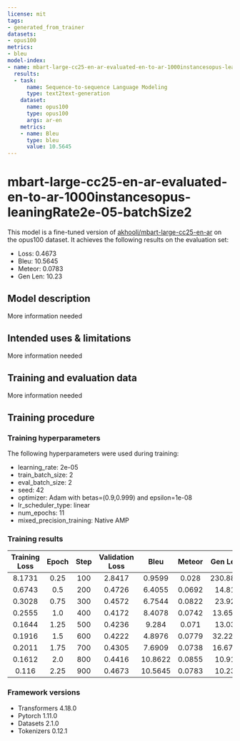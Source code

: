 ```yaml
---
license: mit
tags:
- generated_from_trainer
datasets:
- opus100
metrics:
- bleu
model-index:
- name: mbart-large-cc25-en-ar-evaluated-en-to-ar-1000instancesopus-leaningRate2e-05-batchSize2
  results:
  - task:
      name: Sequence-to-sequence Language Modeling
      type: text2text-generation
    dataset:
      name: opus100
      type: opus100
      args: ar-en
    metrics:
    - name: Bleu
      type: bleu
      value: 10.5645
---
```


<!-- This model card has been generated automatically according to the information the Trainer had access to. You
should probably proofread and complete it, then remove this comment. -->

# mbart-large-cc25-en-ar-evaluated-en-to-ar-1000instancesopus-leaningRate2e-05-batchSize2

This model is a fine-tuned version of [akhooli/mbart-large-cc25-en-ar](https://huggingface.co/akhooli/mbart-large-cc25-en-ar) on the opus100 dataset.
It achieves the following results on the evaluation set:
- Loss: 0.4673
- Bleu: 10.5645
- Meteor: 0.0783
- Gen Len: 10.23

## Model description

More information needed

## Intended uses & limitations

More information needed

## Training and evaluation data

More information needed

## Training procedure

### Training hyperparameters

The following hyperparameters were used during training:
- learning_rate: 2e-05
- train_batch_size: 2
- eval_batch_size: 2
- seed: 42
- optimizer: Adam with betas=(0.9,0.999) and epsilon=1e-08
- lr_scheduler_type: linear
- num_epochs: 11
- mixed_precision_training: Native AMP

### Training results

| Training Loss | Epoch | Step | Validation Loss | Bleu    | Meteor | Gen Len |
|:-------------:|:-----:|:----:|:---------------:|:-------:|:------:|:-------:|
| 8.1731        | 0.25  | 100  | 2.8417          | 0.9599  | 0.028  | 230.885 |
| 0.6743        | 0.5   | 200  | 0.4726          | 6.4055  | 0.0692 | 14.81   |
| 0.3028        | 0.75  | 300  | 0.4572          | 6.7544  | 0.0822 | 23.92   |
| 0.2555        | 1.0   | 400  | 0.4172          | 8.4078  | 0.0742 | 13.655  |
| 0.1644        | 1.25  | 500  | 0.4236          | 9.284   | 0.071  | 13.03   |
| 0.1916        | 1.5   | 600  | 0.4222          | 4.8976  | 0.0779 | 32.225  |
| 0.2011        | 1.75  | 700  | 0.4305          | 7.6909  | 0.0738 | 16.675  |
| 0.1612        | 2.0   | 800  | 0.4416          | 10.8622 | 0.0855 | 10.91   |
| 0.116         | 2.25  | 900  | 0.4673          | 10.5645 | 0.0783 | 10.23   |


### Framework versions

- Transformers 4.18.0
- Pytorch 1.11.0
- Datasets 2.1.0
- Tokenizers 0.12.1
